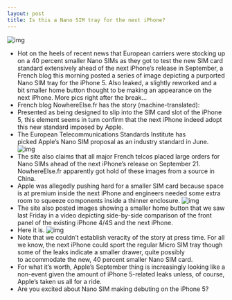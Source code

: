 ```yaml
---
layout: post
title: Is this a Nano SIM tray for the next iPhone?
---
```

![img](http://media.idownloadblog.com/wp-content/uploads/2012/08/Nano-SIM-iPhone-5-NowehereElse-003.jpg)
* Hot on the heels of recent news that European carriers were stocking up on a 40 percent smaller Nano SIMs as they got to test the new SIM card standard extensively ahead of the next iPhone’s release in September, a French blog this morning posted a series of image depicting a purported Nano SIM tray for the iPhone 5. Also leaked, a slightly reworked and a bit smaller home button thought to be making an appearance on the next iPhone. More pics right after the break…
* French blog NowhereElse.fr has the story (machine-translated):
* Presented as being designed to slip into the SIM card slot of the iPhone 5, this element seems in turn confirm that the next iPhone indeed adopt this new standard imposed by Apple.
* The European Telecommunications Standards Institute has picked Apple’s Nano SIM proposal as an industry standard in June.
![img](http://media.idownloadblog.com/wp-content/uploads/2012/08/Nano-SIM-iPhone-5-NowehereElse-002.jpg)
* The site also claims that all major French telcos placed large orders for Nano SIMs ahead of the next iPhone’s release on September 21. NowhereElse.fr apparently got hold of these images from a source in China.
* Apple was allegedly pushing hard for a smaller SIM card because space is at premium inside the next iPhone and engineers needed some extra room to squeeze components inside a thinner enclosure.
![img](http://media.idownloadblog.com/wp-content/uploads/2012/07/Sim-card-standards-Giesecke-and-Devrient.jpg)
* The site also posted images showing a smaller home button that we saw last Friday in a video depicting side-by-side comparison of the front panel of the existing iPhone 4/4S and the next iPhone.
* Here it is.
![img](http://media.idownloadblog.com/wp-content/uploads/2012/08/Home-button-iPhone-5-NowehereElse-001.jpg)
* Note that we couldn’t establish veracity of the story at press time. For all we know, the next iPhone could sport the regular Micro SIM tray though some of the leaks indicate a smaller drawer, quite possibly to accommodate the new, 40 percent smaller Nano SIM card.
* For what it’s worth, Apple’s September thing is increasingly looking like a non-event given the amount of iPhone 5-related leaks unless, of course, Apple’s taken us all for a ride.
* Are you excited about Nano SIM making debuting on the iPhone 5?

